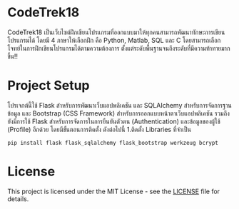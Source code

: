 # CodeTrek18
CodeTrek18 เป็นเว็บไซต์ฝึกเขียนโปรแกรมที่ออกแบบมาให้ทุกคนสามารถพัฒนาทักษะการเขียนโปรแกรมได้ โดยมี 4 ภาษาให้เลือกฝึก คือ Python, Matlab, SQL และ C โดยสามารถเลือกโจทย์ในการฝึกเขียนโปรแกรมได้ตามความต้องการ ตั้งแต่ระดับพื้นฐานจนถึงระดับที่มีความท้าทายมากขึ้น!!
# Project Setup
โปรเจกต์นี้ใช้ Flask สำหรับการพัฒนาเว็บแอปพลิเคชัน และ SQLAIchemy สำหรับการจัดการฐานข้อมูล และ Bootstrap (CSS Framework) สำหรับการออกแบบหน้าตาเว็บแอปพลิเคชัน รวมถึงยังมีการใช้ Flask สำหรับการจัดการในการยืนยันตัวตน (Authentication) และข้อมูลของผู้ใช้ (Profile) อีกด้วย โดยมีขั้นตอนการติดตั้ง ดังต่อไปนี้
1.ติดตั้ง Libraries ที่จำเป็น

```sh 
pip install flask flask_sqlalchemy flask_bootstrap werkzeug bcrypt
```

# License
This project is licensed under the MIT License - see the [LICENSE](LICENSE.md) file for details.
